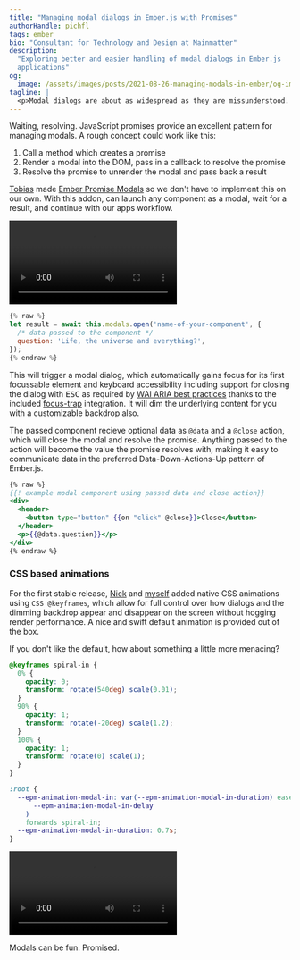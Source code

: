```yaml
---
title: "Managing modal dialogs in Ember.js with Promises"
authorHandle: pichfl
tags: ember
bio: "Consultant for Technology and Design at Mainmatter"
description:
  "Exploring better and easier handling of modal dialogs in Ember.js
  applications"
og:
  image: /assets/images/posts/2021-08-26-managing-modals-in-ember/og-image.jpg
tagline: |
  <p>Modal dialogs are about as widespread as they are missunderstood. No matter if you call them modal windows, popups, popovers, overlays, or dialogs: A thing that asks a question or presents a subordinate task; a general annoyance to developers and accessibility experts alike.</p> <p>Even if you use them rarely, most applications will need modal dialogs at some point to ask existential questions. The app asks your user and waits to resolve its uncertainty by their answer.</p>
---
```


Waiting, resolving. JavaScript promises provide an excellent pattern for
managing modals. A rough concept could work like this:

1. Call a method which creates a promise
2. Render a modal into the DOM, pass in a callback to resolve the promise
3. Resolve the promise to unrender the modal and pass back a result

[Tobias](https://github.com/Turbo87) made
[Ember Promise Modals](https://mainmatter.github.io/ember-promise-modals/) so we
don't have to implement this on our own. With this addon, can launch any
component as a modal, wait for a result, and continue with our apps workflow.

![Video showing a basic Ember Promise Modals dialog in action](/assets/images/posts/2021-08-26-managing-modals-in-ember/epm.mp4#video)

```js
{% raw %}
let result = await this.modals.open('name-of-your-component', {
  /* data passed to the component */
  question: 'Life, the universe and everything?',
});
{% endraw %}
```

This will trigger a modal dialog, which automatically gains focus for its first
focussable element and keyboard accessibility including support for closing the
dialog with <kbd>ESC</kbd> as required by
[WAI ARIA best practices](https://www.w3.org/TR/wai-aria-practices-1.1/#dialog_modal)
thanks to the included [focus-trap](https://github.com/davidtheclark/focus-trap)
integration. It will dim the underlying content for you with a customizable
backdrop also.

The passed component recieve optional data as `@data` and a `@close` action,
which will close the modal and resolve the promise. Anything passed to the
action will become the value the promise resolves with, making it easy to
communicate data in the preferred Data-Down-Actions-Up pattern of Ember.js.

```hbs
{% raw %}
{{! example modal component using passed data and close action}}
<div>
  <header>
    <button type="button" {{on "click" @close}}>Close</button>
  </header>
  <p>{{@data.question}}</p>
</div>
{% endraw %}
```

### CSS based animations

For the first stable release, [Nick](https://github.com/nickschot) and
[myself](https://github.com/pichfl) added native CSS animations using
`CSS @keyframes`, which allow for full control over how dialogs and the dimming
backdrop appear and disappear on the screen without hogging render performance.
A nice and swift default animation is provided out of the box.

If you don't like the default, how about something a little more menacing?

```css
@keyframes spiral-in {
  0% {
    opacity: 0;
    transform: rotate(540deg) scale(0.01);
  }
  90% {
    opacity: 1;
    transform: rotate(-20deg) scale(1.2);
  }
  100% {
    opacity: 1;
    transform: rotate(0) scale(1);
  }
}

:root {
  --epm-animation-modal-in: var(--epm-animation-modal-in-duration) ease-out var(
      --epm-animation-modal-in-delay
    )
    forwards spiral-in;
  --epm-animation-modal-in-duration: 0.7s;
}
```

![Animation of a modal spiraling in after clicking a button below a picture of a cartoon character asking for pictures of Spider Man. The modal shows an image with Spider Man hiding behind a tree and a bold caption saying "I'm Batman"](/assets/images/posts/2021-08-26-managing-modals-in-ember/spiderman.mp4#video)

Modals can be fun. Promised.
